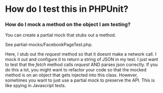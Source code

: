 How do I test this in PHPUnit?
==============================

### How do I mock a method on the object I am testing?

You can create a partial mock that stubs out a method. 

See partial-mocks/FacebookPageTest.php. 

Here, I stub out the _request_ method so that it doesnt make a network call. I mock it out and configure it to return a string of JSON in my test. I just want to test that the _fetch_ method calls _request_ AND parses json correctly. If you do this a lot, you might want to refactor your code so that the mocked method is on an object that gets injected into this class. However, sometimes you want to just use a partial mock to preserve the API. This is like spying in Javascript tests.
